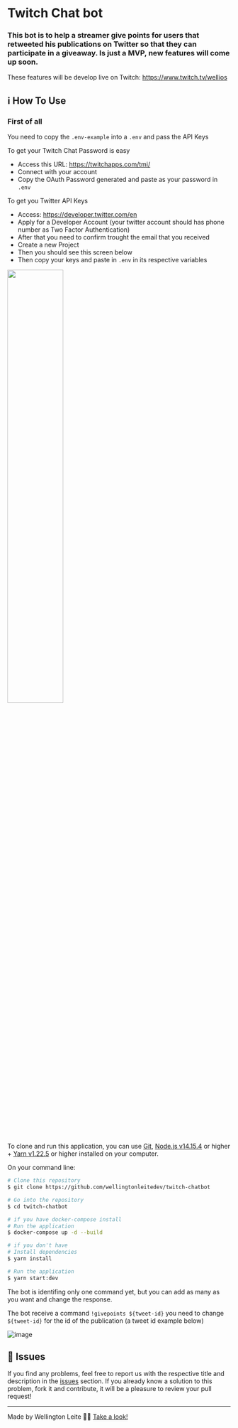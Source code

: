# Twitch Chat bot

### This bot is to help a streamer give points for users that retweeted his publications on Twitter so that they can participate in a giveaway. Is just a MVP, new features will come up soon.

These features will be develop live on Twitch: https://www.twitch.tv/wellios

## :information_source: How To Use

### First of all

You need to copy the `.env-example` into a `.env` and pass the API Keys

To get your Twitch Chat Password is easy

- Access this URL: https://twitchapps.com/tmi/
- Connect with your account
- Copy the OAuth Password generated and paste as your password in `.env`

To get you Twitter API Keys

- Access: https://developer.twitter.com/en
- Apply for a Developer Account (your twitter account should has phone number as Two Factor Authentication)
- After that you need to confirm trought the email that you received
- Create a new Project
- Then you should see this screen below
- Then copy your keys and paste in `.env` in its respective variables

<!-- ![image](https://user-images.githubusercontent.com/42186618/158093930-9306a0bb-649d-4d9c-ac61-80f17c18d47c.png) -->
<img align="center" width="50%" src="https://user-images.githubusercontent.com/42186618/158093930-9306a0bb-649d-4d9c-ac61-80f17c18d47c.png" />

To clone and run this application, you can use [Git](https://git-scm.com), [Node.js v14.15.4][nodejs] or higher + [Yarn v1.22.5][yarn] or higher installed on your computer.

On your command line:

```bash
# Clone this repository
$ git clone https://github.com/wellingtonleitedev/twitch-chatbot

# Go into the repository
$ cd twitch-chatbot

# if you have docker-compose install
# Run the application
$ docker-compose up -d --build

# if you don't have
# Install dependencies
$ yarn install

# Run the application
$ yarn start:dev
```

The bot is identifing only one command yet, but you can add as many as you want and change the response.

The bot receive a command `!givepoints ${tweet-id}` you need to change `${tweet-id}` for the id of the publication (a tweet id example below)

![image](https://user-images.githubusercontent.com/42186618/158092500-86420643-9f74-405e-8a57-187eac83ed0d.png)

## :bug: Issues

If you find any problems, feel free to report us with the respective title and description in the [issues][repo-issues] section. If you already know a solution to this problem, fork it and contribute, it will be a pleasure to review your pull request!

----------------------------------------------------------------------------------------

Made by Wellington Leite 👨‍💻 [Take a look!](https://www.linkedin.com/in/wellington-leite/)

[nodejs]: https://nodejs.org/
[yarn]: https://yarnpkg.com/
[vc]: https://code.visualstudio.com/
[repo-issues]: https://github.com/wellingtonleitedev/twitch-chatbot/issues
